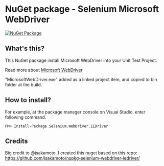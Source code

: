 # NuGet package - Selenium Microsoft WebDriver

[![NuGet Package](https://img.shields.io/nuget/v/Selenium.WebDriver.MicrosoftWebDriver.svg)](https://www.nuget.org/packages/Selenium.WebDriver.MicrosoftWebDriver/)

## What's this? 

This NuGet package install Microsoft WebDriver into your Unit Test Project.

Read more about [Microsoft WebDriver](https://blogs.windows.com/msedgedev/2015/07/23/bringing-automated-testing-to-microsoft-edge-through-webdriver/)

"MicrosoftWebDriver.exe" added as a linked project item, and copied to bin folder at the build.

## How to install?

For example, at the package manager console on Visual Studio, enter following command.  

    PM> Install-Package Selenium.WebDriver.IEDriver

## Credits
Big credit to @jsakamoto. I created this nuget based on this repo: https://github.com/jsakamoto/nupkg-selenium-webdriver-iedriver/